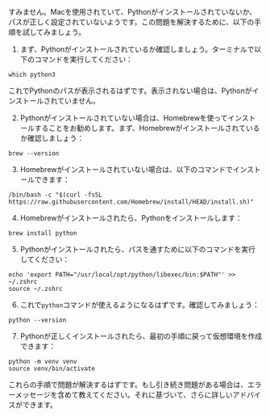 すみません。Macを使用されていて、Pythonがインストールされていないか、パスが正しく設定されていないようです。この問題を解決するために、以下の手順を試してみましょう。

1. まず、Pythonがインストールされているか確認しましょう。ターミナルで以下のコマンドを実行してください：

```
which python3
```

これでPythonのパスが表示されるはずです。表示されない場合は、Pythonがインストールされていません。

2. Pythonがインストールされていない場合は、Homebrewを使ってインストールすることをお勧めします。まず、Homebrewがインストールされているか確認しましょう：

```
brew --version
```

3. Homebrewがインストールされていない場合は、以下のコマンドでインストールできます：

```
/bin/bash -c "$(curl -fsSL https://raw.githubusercontent.com/Homebrew/install/HEAD/install.sh)"
```

4. Homebrewがインストールされたら、Pythonをインストールします：

```
brew install python
```

5. Pythonがインストールされたら、パスを通すために以下のコマンドを実行してください：

```
echo 'export PATH="/usr/local/opt/python/libexec/bin:$PATH"' >> ~/.zshrc
source ~/.zshrc
```

6. これで`python`コマンドが使えるようになるはずです。確認してみましょう：

```
python --version
```

7. Pythonが正しくインストールされたら、最初の手順に戻って仮想環境を作成できます：

```
python -m venv venv
source venv/bin/activate
```

これらの手順で問題が解決するはずです。もし引き続き問題がある場合は、エラーメッセージを含めて教えてください。それに基づいて、さらに詳しいアドバイスができます。